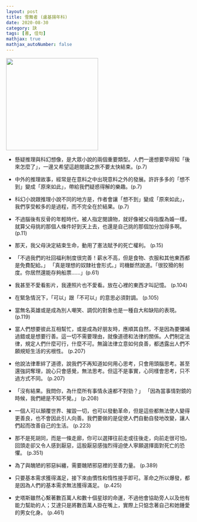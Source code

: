 ```yaml
---
layout: post
title: 雪舞者 (盧基揚年科)
date: 2020-08-30
category: 訣
tags: [書, 佳句]
mathjax: true
mathjax_autoNumber: false
---
```


<img src="https://doltegg.github.io/book/images/snowdancer.jpg" style="width:250px;">


- 懸疑推理與科幻想像，是大眾小說的兩個重要類型。人們一邊想要早得知「後來怎麼了」，一邊又希望這趟閱讀之旅不要太快結束。(p.7)

- 中外的推理故事，經常是在意料之中出現意料之外的發展。許許多多的「想不到」變成「原來如此」，帶給我們疑惑得解的樂趣。(p.7)

<!--more-->

- 科幻小說跟推理小說不同的地方是，作者會讓「想不到」變成「原來如此」，我們享受較多的是過程，而不完全在於結果。(p.7)

- 不過腦後有反骨的年輕時代，被人指定閱讀物，就好像被父母指腹為婚一樣，就算父母挑的那個人條件好到天上去，也還是自己挑的那個加分加得多啊。(p.11)

- 那天，我父母決定結束生命，動用了憲法賦予的死亡權利。 (p.15)

- 「不過我們的社回福利制度很完善！薪水不高，但是食物、衣服和其他東西都是免費配給。」
  「真是理想的奴隸社會形式。」司機斷然說道。「很狡猾的制度。你居然還能存夠船票……」(p.61)

- 我甚至不愛看影片，我連照片也不愛看。放在心裡的東西才叫記憶。 (p.104)

- 在緊急情況下，「可以」跟「不可以」的意思必須對調。 (p.105)

- 當無名英雄或是成為別人嘲笑、調侃的對象也是一種自大和缺陷的表現。 (p.119)

- 當人們想要彼此互相幫忙，或是成為好朋友時，應順其自然，不是因為要彌補過錯或是想要行善。這一切不需要理由，就像道德和法律的關係。人們制定法律，規定人們什麼可行，什麼不可。無論法律立意如何良善，都透露出人們不願規矩生活的劣根性。 (p.207)

- 他說法律牽絆了道德，說我們不再知道如何用心思考，只會用頭腦思考。甚至還強詞奪理，說心只會感覺，無法思考。但這不是事實，心同樣會思考，只不過方式不同。 (p.207)

- 「沒有結果。我問你，為什麼所有事情永遠都不對勁？」
  「因為當事情對鏡的時候，我們總是不知不覺。」 (p.208)

- 一個人可以顛覆世界、摧毀一切，也可以發動革命，但是這些都無法使人變得更善良，也不會因此引人向善。我們要做的是促使人們自動自發地改變，讓人們起而改善自己的生活。 (p.223)

- 那不是死胡同，而是一條走廊，你可以選擇往前走或往後走，向前走很可怕，回頭走卻又令人感到厭惡，這股厭惡感強烈得迫使人寧願選擇面對死亡的恐懼。 (p.351)

- 為了與醜陋的邪惡糾纏，需要醜陋邪惡裡的至善力量。 (p.389)

- 只要基本需求獲得滿足，接下來由慣性和惰性接手即可。革命之所以爆發，都是因為人們的基本需求無法獲得滿足。 (p.425)

- 史塔斯雖然心繫著數百萬人和數十個星球的命運，不過他會協助旁人以及他有能力幫助的人；艾達只是將數百萬人掛在嘴上，實際上只惦念著自己和她鍾愛的男女化身。 (p.461)

